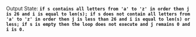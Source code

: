 Output State: **`if s contains all letters from 'a' to 'z' in order then j is 26 and i is equal to len(s); if s does not contain all letters from 'a' to 'z' in order then j is less than 26 and i is equal to len(s) or less; if s is empty then the loop does not execute and j remains 0 and i is 0.`**